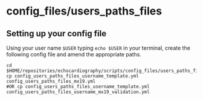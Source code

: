 # config_files/users_paths_files

## Setting up your config file 
Using your user name `$USER` typing `echo $USER` in your terminal, create the following config file and amend the appropriate paths.
```
cd $HOME/repositories/echocardiography/scripts/config_files/users_paths_files
cp config_users_paths_files_username_template.yml config_users_paths_files_mx19.yml 
#OR cp config_users_paths_files_username_template.yml config_users_paths_files_username_mx19_validation.yml 
```